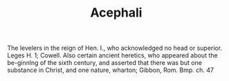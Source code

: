 ---
title: Acephali
letter: A
permalink: "/definitions/acephali.html"
body: The levelers in the reign of Hen. I., who acknowledged no head or superior.
  Leges H. 1; Cowell. Also certain ancient heretics, who appeared about the be-ginnlng
  of the sixth century, and asserted that there was but one substance in Christ, and
  one nature, wharton; Gibbon, Rom. Bmp. ch. 47
published_at: '2018-07-07'
source: Black's Law Dictionary
layout: post
---